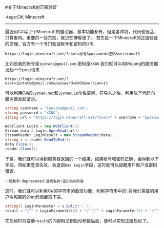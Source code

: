 #关于Minecraft的正版验证

-tags:C#, Minecraft

----

最近用C#写了个Minecraft的启动器，基本功能都有，但是各种坑，代码也很乱，打算重构。重要的一些东西，就记在博客里了。
首先说一下Minecraft的正版验证的原理，官方有一个专门验证帐号和密码的URL
```
https://login.minecraft.net/?user=帐号&password=密码&version=13
```
比如说我的账号是`ipotato@gmail.com` 密码是`XXOO`
我们就可以向Mojang的服务器发起一个post请求
```
https://login.minecraft.net/?user=ipotato@gmail.com&password=XXOO&version=13
```
可以利用C#的`System.Net`和`System.IO`命名空间，在导入之后，利用以下代码向服务器发起请求。

```c#
string username = "ipotato@gmail.com";
string password = "XXOO";
string url = "https://login.minecraft.net/?user=" + username + "&password=" + password + "&version=13";

WebClient Login = new WebClient();
Stream data = Login.OpenRead(url);
StreamReader LoginResult = new StreamReader(data);
string s = reader.ReadToEnd();
data.Close();
reader.Close();
```

于是，我们就可以得到服务器返回的一个结果，如果帐号和密码正确，会得到以下字段。但如果登录失败，会返回`Bad Login`字段，这时就可以提醒用户账户或密码错误。
```
一段数字:deprecated:游戏名称:密码的md5值
```
这时，我们就可以利用C#的字符串的截取功能，利用字符串中的`:`将我们需要的用户名和密码的md5值截取下来。

```c#
string[] LoginParameter = s.Split(':');
result = "\"" + LoginParameter[2] + "\" \"" + LoginParameter[3] + "\"";
```

在启动时将变量`result`的内容附加到启动参数后面，便可以实现正版启动了。
